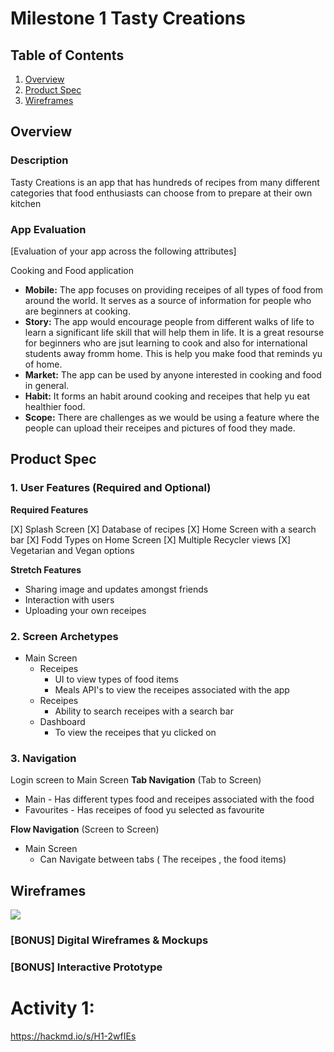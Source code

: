 # Milestone 1 Tasty Creations

## Table of Contents

1. [Overview](#Overview)
2. [Product Spec](#Product-Spec)
3. [Wireframes](#Wireframes)

## Overview

### Description

Tasty Creations is an app that has hundreds of recipes from many different categories that food enthusiasts can choose from to prepare at their own kitchen 

### App Evaluation

[Evaluation of your app across the following attributes]

Cooking and Food application
- **Mobile:**
The app focuses on providing receipes of all types of food from around the world. It serves as a source of information for people who are beginners at cooking.
- **Story:**
The app would encourage people from different walks of life to learn a significant life skill that will help them in life. It is a great resourse for beginners who are jsut learning to cook and also for international students away fromm home. This is help you make food that reminds yu of home.
- **Market:**
The app can be used by anyone interested in cooking and food in general.
- **Habit:**
It forms an habit around cooking and receipes that help yu eat healthier food.
- **Scope:**
There are challenges as we would be using a feature where the people can upload their receipes and pictures of food they made.

## Product Spec

### 1. User Features (Required and Optional)

**Required Features**

[X] Splash Screen
[X] Database of recipes
[X] Home Screen with a search bar
[X] Fodd Types on Home Screen
[X] Multiple Recycler views
[X] Vegetarian and Vegan options

**Stretch Features**

* Sharing image and updates amongst friends
* Interaction with users
* Uploading your own receipes

### 2. Screen Archetypes

- Main Screen
  - Receipes
    - UI to view types of food items
    - Meals API's to view the receipes associated with the app
  - Receipes
    - Ability to search receipes with a search bar 
  - Dashboard
    - To view the receipes that yu clicked on

### 3. Navigation

Login screen to Main Screen
**Tab Navigation** (Tab to Screen)

* Main - Has different types food and receipes associated with the food
* Favourites - Has receipes of food yu selected as favourite


**Flow Navigation** (Screen to Screen)

- Main Screen
  - Can Navigate between tabs ( The receipes , the food items)

## Wireframes

<img src="walkthrough.gif">

### [BONUS] Digital Wireframes & Mockups

### [BONUS] Interactive Prototype

# Activity 1:
https://hackmd.io/s/H1-2wfIEs
